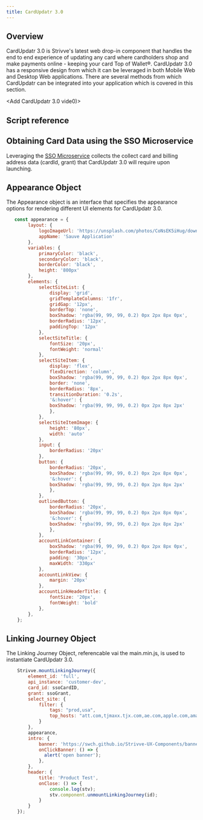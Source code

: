 ```yaml
---
title: CardUpdatr 3.0
---
```


## Overview

CardUpdatr 3.0 is Strivve's latest web drop-in component that handles the end to end experience of updating any card where cardholders shop and make payments online - keeping your card Top of Wallet®. CardUpdatr 3.0 has a responsive design from which it can be leveraged in both Mobile Web and Desktop Web applications. There are several methods from which CardUpdatr can be integrated into your application which is covered in this section.

<Add CardUpdatr 3.0 vide0)>

## Script reference
<script src="https://cdn.jsdelivr.net/npm/@strivve/strivve-cx@0.1.25/dist/main.min.js"></script>

## Obtaining Card Data using the SSO Microservice
Leveraging the [SSO Microservice](/integrations/sso-microservice) collects the collect card and billing address data (cardId, grant) that CardUpdatr 3.0 will require upon launching.

## Appearance Object
The Appearance object is an interface that specifies the appearance options for rendering different UI elements for CardUpdatr 3.0.

```javascript
   const appearance = {
        layout: {
            logoImageUrl: 'https://unsplash.com/photos/CoNsEK5iHug/download?ixid=M3wxMjA3fDB8MXxhbGx8fHx8fHx8fHwxNjg5MjE2MTEwfA&force=true&w=640',
            appName: 'Sauve Application'
        },
        variables: {
            primaryColor: 'black',
            secondaryColor: 'black',
            borderColor: 'black',
            height: '800px'
        },
        elements: {
            selectSiteList: {
                display: 'grid',
                gridTemplateColumns: '1fr',
                gridGap: '12px',
                borderTop: 'none',
                boxShadow: 'rgba(99, 99, 99, 0.2) 0px 2px 8px 0px',
                borderRadius: '12px', 
                paddingTop: '12px'
            },
            selectSiteTitle: {
                fontSize: '20px',
                fontWeight: 'normal'
            },
            selectSiteItem: {
                display: 'flex',
                flexDirection: 'column',
                boxShadow: 'rgba(99, 99, 99, 0.2) 0px 2px 8px 0px',
                border: 'none',
                borderRadius: '8px',
                transitionDuration: '0.2s',
                '&:hover': {
                boxShadow: 'rgba(99, 99, 99, 0.2) 0px 2px 8px 2px'
                },
            },
            selectSiteItemImage: {
                height: '80px', 
                width: 'auto'
            },
            input: {
                borderRadius: '20px'
            },
            button: {
                borderRadius: '20px',
                boxShadow: 'rgba(99, 99, 99, 0.2) 0px 2px 8px 0px',
                '&:hover': {
                boxShadow: 'rgba(99, 99, 99, 0.2) 0px 2px 8px 2px'
                },
            },
            outlinedButton: {
                borderRadius: '20px',
                boxShadow: 'rgba(99, 99, 99, 0.2) 0px 2px 8px 0px',
                '&:hover': {
                boxShadow: 'rgba(99, 99, 99, 0.2) 0px 2px 8px 2px'
                },
            },
            accountLinkContainer: {
                boxShadow: 'rgba(99, 99, 99, 0.2) 0px 2px 8px 0px',
                borderRadius: '12px',
                padding: '30px',
                maxWidth: '330px'
            },
            accountLinkView: {
                margin: '20px'
            },
            accountLinkHeaderTitle: {
                fontSize: '20px',
                fontWeight: 'bold'
            },
        },
    }; 
```

## Linking Journey Object
The Linking Journey Object, referencable vai the main.min.js, is used to instantiate CardUpdatr 3.0.

```javascript
    Strivve.mountLinkingJourney({
        element_id: 'full',
        api_instance: 'customer-dev',
        card_id: ssoCardID, 
        grant: ssoGrant, 
        select_site: {
            filter: {
                tags: "prod,usa",
                top_hosts: "att.com,tjmaxx.tjx.com,ae.com,apple.com,amazon.com,netflix.com,spotify.com,target.com,uber.com,venmo.com,walgreens.com,walmart.com"            
            }
        },
        appearance,
        intro: {
            banner: 'https://swch.github.io/Strivve-UX-Components/banner.png',
            onClickBanner: () => {
              alert('open banner');
            },
        },
        header: {
            title: 'Product Test',
            onClose: () => {
                console.log(stv);
                stv.component.unmountLinkingJourney(id);
            }
        }
    });

```
